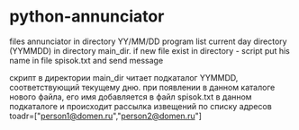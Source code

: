 # python-annunciator
files annunciator in directory YY/MM/DD
program list current day directory (YYMMDD) in directory main_dir. if new file exist in directory   - script  put his name in file
spisok.txt and send message 

скрипт в директории main_dir читает подкаталог YYMMDD, соответствующий текущему дню. при появлении в данном каталоге нового файла,
его имя добавляется в файл spisok.txt в данном подкаталоге и происходит рассылка извещений по списку адресов toadr=["person1@domen.ru","person2@domen.ru"]
